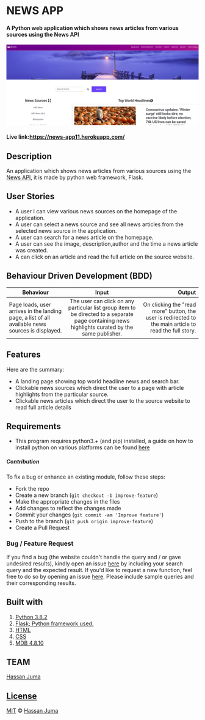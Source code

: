 # NEWS APP

#### A Python web application which shows news articles from various sources using the News API

![Description](app.png)

#### Live link:https://news-app11.herokuapp.com/

## Description

An application which shows news articles from various sources using the [News API](https://newsapi.org/), it is made by python web framework, Flask.

## User Stories

- A user I can view various news sources on the homepage of the application.
- A user can select a news source and see all news articles from the selected news source in the application.
- A user can search for a news article on the homepage.
- A user can see the image, description,author and the time a news article was created.
- A can click on an article and read the full article on the source website.

## Behaviour Driven Development (BDD)

| Behaviour                                                                                        |                                                                      Input                                                                       |                                                                                                 Output |
| ------------------------------------------------------------------------------------------------ | :----------------------------------------------------------------------------------------------------------------------------------------------: | -----------------------------------------------------------------------------------------------------: |
| Page loads, user arrives in the landing page, a list of all available news sources is displayed. | The user can click on any particular list group item to be directed to a separate page containing news highlights curated by the same publisher. | On clicking the "read more" button, the user is redirected to the main article to read the full story. |  |

## Features

Here are the summary:

- A landing page showing top world headline news and search bar.
- Clickable news sources which direct the user to a page with article highlights from the particular source.
- Clickable news articles which direct the user to the source website to read full article details

## Requirements

- This program requires python3.+ (and pip) installed, a guide on how to install python on various platforms can be found [here](https://www.python.org/)

##### Contribution

To fix a bug or enhance an existing module, follow these steps:

- Fork the repo
- Create a new branch (`git checkout -b improve-feature`)
- Make the appropriate changes in the files
- Add changes to reflect the changes made
- Commit your changes (`git commit -am 'Improve feature'`)
- Push to the branch (`git push origin improve-feature`)
- Create a Pull Request

### Bug / Feature Request

If you find a bug (the website couldn't handle the query and / or gave undesired results), kindly open an issue [here](https://github.com/HASSAN1A/News-App/issues/new) by including your search query and the expected result.
If you'd like to request a new function, feel free to do so by opening an issue [here](https://github.com/HASSAN1A/News-App). Please include sample queries and their corresponding results.

## Built with

1. [Python 3.8.2](https://www.python.org/doc/)
2. [Flask; Python framework used.](https://flask.palletsprojects.com/en/1.1.x/)
3. [HTML](https://www.w3schools.com/html/)
4. [CSS](https://www.w3schools.com/css/)
5. [MDB 4.8.10](https://mdbootstrap.com/)

## TEAM

[Hassan Juma ](https://github.com/HASSAN1A)

## [License](https://github.com/HASSAN1A/News-App/blob/master/LICENSE.md)

[MIT](https://github.com/HASSAN1A/News-App/blob/master/LICENSE.md) © [Hassan Juma](https://github.com/HASSAN1A)
